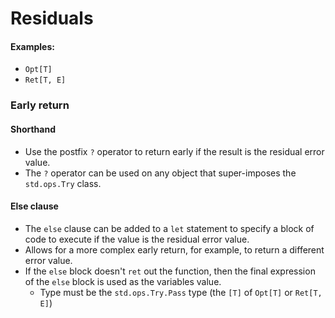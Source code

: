 # Residuals
#### Examples:
- `Opt[T]`
- `Ret[T, E]`

### Early return
#### Shorthand
- Use the postfix `?` operator to return early if the result is the residual error value.
- The `?` operator can be used on any object that super-imposes the `std.ops.Try` class.

#### Else clause
- The `else` clause can be added to a `let` statement to specify a block of code to execute if the value is the residual error value.
- Allows for a more complex early return, for example, to return a different error value.
- If the `else` block doesn't `ret` out the function, then the final expression of the `else` block is used as the variables value.
  - Type must be the `std.ops.Try.Pass` type (the `[T]` of `Opt[T]` or `Ret[T, E]`)
